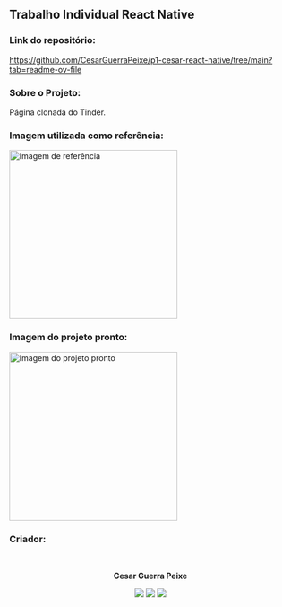 ## Trabalho Individual React Native

### Link do repositório:

https://github.com/CesarGuerraPeixe/p1-cesar-react-native/tree/main?tab=readme-ov-file

### Sobre o Projeto:

Página clonada do Tinder.

### Imagem utilizada como referência:

<img src="https://github.com/CesarGuerraPeixe/p1-cesar-react-native/assets/164147010/9fb34ed0-1b9a-46a1-a56a-c6eaf74caa34" alt="Imagem de referência" width="300">

### Imagem do projeto pronto:

<img src="https://github.com/CesarGuerraPeixe/p1-cesar-react-native/assets/164147010/600e8104-91a9-4064-92d4-9c22c078caf9" alt="Imagem do projeto pronto" width="300">

### Criador:

<center><br>

**Cesar Guerra Peixe**
<div>
<a href="https://www.instagram.com/dali.cesar/)" target="_blank"><img loading="lazy" src="https://img.shields.io/badge/-Instagram-%23E4405F?style=for-the-badge&logo=instagram&logoColor=white" target="_blank"></a>
<a href = "mailto:contato@cesargpmuller@gmail.com"><img loading="lazy" src="https://img.shields.io/badge/Gmail-D14836?style=for-the-badge&logo=gmail&logoColor=white" target="_blank"></a>
<a href="https://www.linkedin.com/in/cesarguerrapeixe/" target="_blank"><img loading="lazy" src="https://img.shields.io/badge/-LinkedIn-%230077B5?style=for-the-badge&logo=linkedin&logoColor=white" target="_blank"></a>   
</div><br>
